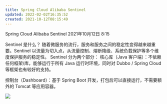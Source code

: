 ```yaml
---
title: Spring Cloud Alibaba Sentinel
updated: 2022-02-02T16:35:52
created: 2021-10-12T08:15:49
---
```


Spring Cloud Alibaba Sentinel
2021年10月12日
8:15

Sentinel 是什么？
随着微服务的流行，服务和服务之间的稳定性变得越来越重要。Sentinel 以流量为切入点，从流量控制、熔断降级、系统负载保护等多个维度保护服务的稳定性。
Sentinel 分为两个部分：
核心库（Java 客户端）：不依赖任何框架/库，能够运行于所有 Java 运行时环境，同时对 Dubbo / Spring Cloud 等框架也有较好的支持。

控制台（Dashboard）：基于 Spring Boot 开发，打包后可以直接运行，不需要额外的 Tomcat 等应用容器。

![](C:\Users\82609\AppData\Local\Temp\Java\pandoc/media/image1.png)
